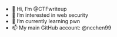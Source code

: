 - 👋 Hi, I’m @CTFwriteup
- 👀 I’m interested in web security
- 🌱 I’m currently learning pwn
- 📫 My main GitHub account: @ncchen99

<!---
CTFwriteup/CTFwriteup is a ✨ special ✨ repository because its `README.md` (this file) appears on your GitHub profile.
You can click the Preview link to take a look at your changes.
--->
